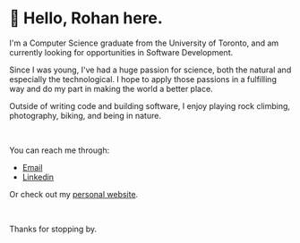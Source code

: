 # 👋 Hello, Rohan here.

I'm a Computer Science graduate from the University of Toronto, and am currently looking for opportunities in Software Development.

Since I was young, I've had a huge passion for science, both the natural and especially the technological. I hope to apply those passions in a fulfilling way and do my part in making the world a better place.

Outside of writing code and building software, I enjoy playing rock climbing, photography, biking, and being in nature.

<br>


You can reach me through:
- [Email](mailto:rohansahgal@hotmail.com)
- [Linkedin](https://www.linkedin.com/in/rohan-sahgal/)

Or check out my [personal website](https://www.rohansahgal.com).

<br>

Thanks for stopping by.

<!---
rohan-sahgal/rohan-sahgal is a ✨ special ✨ repository because its `README.md` (this file) appears on your GitHub profile.
You can click the Preview link to take a look at your changes.
--->
